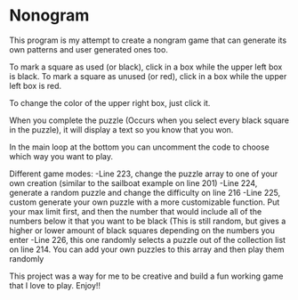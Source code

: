 # Nonogram
This program is my attempt to create a nongram game that can generate its own patterns and user generated ones too.

To mark a square as used (or black), click in a box while the upper left box is black.
To mark a square as unused (or red), click in a box while the upper left box is red.

To change the color of the upper right box, just click it.

When you complete the puzzle (Occurs when you select every black square in the puzzle), it will display a text so you know that you won.

In the main loop at the bottom you can uncomment the code to choose which way you want to play.

Different game modes:
-Line 223, change the puzzle array to one of your own creation (similar to the sailboat example on line 201)
-Line 224, generate a random puzzle and change the difficulty on line 216
-Line 225, custom generate your own puzzle with a more customizable function. Put your max limit first, and then the number that would include all of the numbers below it that you want to be black (This is still random, but gives a higher or lower amount of black squares depending on the numbers you enter
-Line 226, this one randomly selects a puzzle out of the collection list on line 214. You can add your own puzzles to this array and then play them randomly

This project was a way for me to be creative and build a fun working game that I love to play. Enjoy!!
